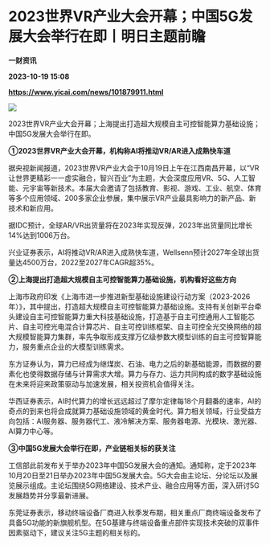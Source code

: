# 2023世界VR产业大会开幕；中国5G发展大会举行在即丨明日主题前瞻
**一财资讯**

**2023-10-19 15:08**

**https://www.yicai.com/news/101879911.html**

![](https://imgcdn.yicai.com/uppics/slides/2023/10/ec6f7735b6ddab50361822f7d946a2f6.jpg)

2023世界VR产业大会开幕；上海提出打造超大规模自主可控智能算力基础设施；中国5G发展大会举行在即。

**①2023世界VR产业大会开幕，机构称AI将推动VR/AR进入成熟快车道**

据央视新闻报道，2023世界VR产业大会于10月19日上午在江西南昌开幕，以“VR让世界更精彩一一虚实融合，智兴百业”为主题，大会深度应用VR、5G、人工智能、元宇宙等新技术。本届大会邀请了包括教育、影视、游戏、工业、航空、体育等多个应用领域、200多家企业参展，集中展示VR产业最具影响力的新产品、新技术和新应用。

据IDC预计，全球AR/VR出货量将在2023年实现反弹，2023年出货量同比增长14%达到1006万台。

兴业证券表示，AI将推动VR/AR进入成熟快车道，Wellsenn预计2027年全球出货量达4500万台，2022至2027年CAGR超35%。

**②上海提出打造超大规模自主可控智能算力基础设施，机构看好这些方向**

上海市政府印发《上海市进一步推进新型基础设施建设行动方案（2023-2026年）》，其中提出，打造超大规模自主可控智能算力基础设施。支持有关创新平台牵头建设自主可控智能算力重大科技基础设施，打造基于自主可控通用人工智能芯片、自主可控光电混合计算芯片、自主可控训练框架、自主可控全光交换网络的超大规模智能算力集群，率先争取形成支撑万亿级参数大模型训练的自主可控智算能力，服务重点企业的大模型训练需求。

东方证券认为，算力已经成为继煤炭、石油、电力之后的新基础能源，而数据的要素化也使得数据存储与计算需求大增。算力与存力、运力共同构成的数字基础设施在未来将迎来政策驱动与加速发展，相关投资机会值得关注。

华西证券表示，AI时代算力的增长远远超过了摩尔定律每18个月翻番的速率，AI的奇点的到来也将会成就算力基础设施领域的黄金时代。算力相关领域，行业受益方向包括：AI服务器、服务器代工、液冷解决方案、服务器电源、光模块、激光器、AI算力中心等。

**③中国5G发展大会举行在即，产业链相关标的获关注**

工信部此前发布关于举办2023年中国5G发展大会的通知。通知称，定于2023年10月20日至21日举办2023年中国5G发展大会。5G大会由主论坛、分论坛以及展览展示组成。主论坛围绕5G网络建设、技术产业、融合应用等方面，深入研讨5G发展趋势并分享最新进展。

东莞证券表示，移动终端设备厂商进入秋季发布期，相关重点厂商终端设备发布了具备5G功能的新旗舰机型。在5G基建与终端设备重点部件实现技术突破的双事件因素驱动下，建议关注5G主题的相关标的。